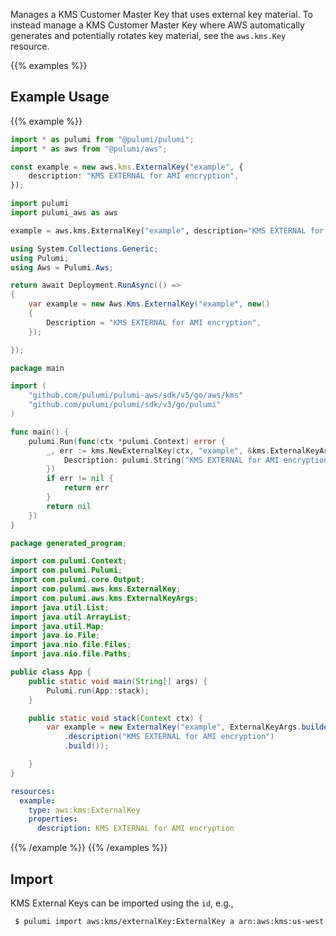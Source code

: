Manages a KMS Customer Master Key that uses external key material. To instead manage a KMS Customer Master Key where AWS automatically generates and potentially rotates key material, see the `aws.kms.Key` resource.

{{% examples %}}
## Example Usage
{{% example %}}

```typescript
import * as pulumi from "@pulumi/pulumi";
import * as aws from "@pulumi/aws";

const example = new aws.kms.ExternalKey("example", {
    description: "KMS EXTERNAL for AMI encryption",
});
```
```python
import pulumi
import pulumi_aws as aws

example = aws.kms.ExternalKey("example", description="KMS EXTERNAL for AMI encryption")
```
```csharp
using System.Collections.Generic;
using Pulumi;
using Aws = Pulumi.Aws;

return await Deployment.RunAsync(() => 
{
    var example = new Aws.Kms.ExternalKey("example", new()
    {
        Description = "KMS EXTERNAL for AMI encryption",
    });

});
```
```go
package main

import (
	"github.com/pulumi/pulumi-aws/sdk/v5/go/aws/kms"
	"github.com/pulumi/pulumi/sdk/v3/go/pulumi"
)

func main() {
	pulumi.Run(func(ctx *pulumi.Context) error {
		_, err := kms.NewExternalKey(ctx, "example", &kms.ExternalKeyArgs{
			Description: pulumi.String("KMS EXTERNAL for AMI encryption"),
		})
		if err != nil {
			return err
		}
		return nil
	})
}
```
```java
package generated_program;

import com.pulumi.Context;
import com.pulumi.Pulumi;
import com.pulumi.core.Output;
import com.pulumi.aws.kms.ExternalKey;
import com.pulumi.aws.kms.ExternalKeyArgs;
import java.util.List;
import java.util.ArrayList;
import java.util.Map;
import java.io.File;
import java.nio.file.Files;
import java.nio.file.Paths;

public class App {
    public static void main(String[] args) {
        Pulumi.run(App::stack);
    }

    public static void stack(Context ctx) {
        var example = new ExternalKey("example", ExternalKeyArgs.builder()        
            .description("KMS EXTERNAL for AMI encryption")
            .build());

    }
}
```
```yaml
resources:
  example:
    type: aws:kms:ExternalKey
    properties:
      description: KMS EXTERNAL for AMI encryption
```
{{% /example %}}
{{% /examples %}}

## Import

KMS External Keys can be imported using the `id`, e.g.,

```sh
 $ pulumi import aws:kms/externalKey:ExternalKey a arn:aws:kms:us-west-2:111122223333:key/1234abcd-12ab-34cd-56ef-1234567890ab
```

 